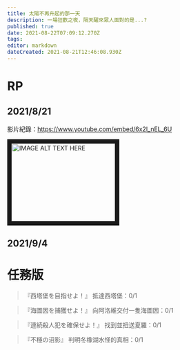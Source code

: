 ```yaml
---
title: 太陽不再升起的那一天
description: 一場狂歡之夜，隔天醒來眾人面對的是...?
published: true
date: 2021-08-22T07:09:12.270Z
tags: 
editor: markdown
dateCreated: 2021-08-21T12:46:08.930Z
---
```


# RP
## 2021/8/21

影片紀錄：https://www.youtube.com/embed/6x2l_nEL_6U

<a href="http://www.youtube.com/watch?feature=player_embedded&v=6x2l_nEL_6U
" target="_blank"><img src="http://img.youtube.com/vi/6x2l_nEL_6U/0.jpg" 
alt="IMAGE ALT TEXT HERE" width="240" height="180" border="10" /></a>

## 2021/9/4

# 任務版
>『西塔堡を目指せよ！』
抵達西塔堡：0/1

>『海圖因を捕獲せよ！』
向阿洛維交付一隻海圖因：0/1

>『連続殺人犯を確保せよ！』
找到並扭送夏羅：0/1

>『不穩の沼影』
判明冬橡湖水怪的真相：0/1

